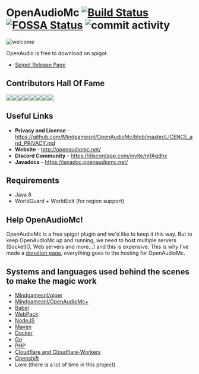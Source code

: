 # OpenAudioMc [![Build Status](https://travis-ci.org/Mindgamesnl/OpenAudioMc.svg?branch=master)](https://travis-ci.org/Mindgamesnl/OpenAudioMc) [![FOSSA Status](https://app.fossa.com/api/projects/git%2Bgithub.com%2FMindgamesnl%2FOpenAudioMc.svg?type=shield)](https://app.fossa.com/projects/git%2Bgithub.com%2FMindgamesnl%2FOpenAudioMc?ref=badge_shield) ![commit activity](https://img.shields.io/github/commit-activity/4w/mindgamesnl/openaudiomc.svg)

![welcome](https://repository-images.githubusercontent.com/71650857/6ec80c00-cc77-11ea-9fcf-dc45a929471d)

OpenAudio is free to download on spigot.
* [Spigot Release Page](https://www.spigotmc.org/resources/openaudiomc-open-source-audio-client.30691/ "Spigot Plugin Page")

## Contributors Hall Of Fame
[![](https://sourcerer.io/fame/Mindgamesnl/Mindgamesnl/OpenAudioMc/images/0)](https://sourcerer.io/fame/Mindgamesnl/Mindgamesnl/OpenAudioMc/links/0)[![](https://sourcerer.io/fame/Mindgamesnl/Mindgamesnl/OpenAudioMc/images/1)](https://sourcerer.io/fame/Mindgamesnl/Mindgamesnl/OpenAudioMc/links/1)[![](https://sourcerer.io/fame/Mindgamesnl/Mindgamesnl/OpenAudioMc/images/2)](https://sourcerer.io/fame/Mindgamesnl/Mindgamesnl/OpenAudioMc/links/2)[![](https://sourcerer.io/fame/Mindgamesnl/Mindgamesnl/OpenAudioMc/images/3)](https://sourcerer.io/fame/Mindgamesnl/Mindgamesnl/OpenAudioMc/links/3)[![](https://sourcerer.io/fame/Mindgamesnl/Mindgamesnl/OpenAudioMc/images/4)](https://sourcerer.io/fame/Mindgamesnl/Mindgamesnl/OpenAudioMc/links/4)[![](https://sourcerer.io/fame/Mindgamesnl/Mindgamesnl/OpenAudioMc/images/5)](https://sourcerer.io/fame/Mindgamesnl/Mindgamesnl/OpenAudioMc/links/5)[![](https://sourcerer.io/fame/Mindgamesnl/Mindgamesnl/OpenAudioMc/images/6)](https://sourcerer.io/fame/Mindgamesnl/Mindgamesnl/OpenAudioMc/links/6)[![](https://sourcerer.io/fame/Mindgamesnl/Mindgamesnl/OpenAudioMc/images/7)](https://sourcerer.io/fame/Mindgamesnl/Mindgamesnl/OpenAudioMc/links/7)

## Useful Links
* **Privacy and License** - <https://github.com/Mindgamesnl/OpenAudioMc/blob/master/LICENCE_and_PRIVACY.md>
* **Website** - <http://openaudiomc.net/>
* **Discord Community** - <https://discordapp.com/invite/mfAgdhx>
* **Javadocs** - <https://javadoc.openaudiomc.net/>


## Requirements
* Java 8
* WorldGuard + WorldEdit (for region support)

## Help OpenAudioMc!
OpenAudioMc is a free spigot plugin and we'd like to keep it this way.  But to keep OpenAudioMc up and running, we need to host multiple servers (SocketIO, Web servers and more...) and this is expensive. This is why I've made a [donation page](http://donate.craftmend.com/), everything goes to the hosting for OpenAudioMc.

## Systems and languages used behind the scenes to make the magic work
* [Mindgamesnl/piper](https://github.com/Mindgamesnl/piper)
* [Mindgamesnl/OpenAudioMc+](https://plus.openaudiomc.net/)
* [Babel](https://babeljs.io/)
* [WebPack](https://webpack.js.org/)
* [NodeJS](https://nodejs.org/en/)
* [Maven](https://maven.apache.org/)
* [Docker](https://www.docker.com/)
* [Go](https://golang.org/)
* [PHP](https://www.php.net/)
* [Cloudflare and Cloudflare-Workers](https://www.cloudflare.com/)
* [Openshift](https://www.openshift.com/)
* Love (there is a lot of time in this project)
